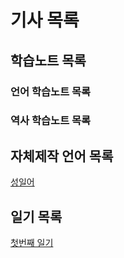 # 기사 목록
## 학습노트 목록
### 언어 학습노트 목록
### 역사 학습노트 목록
## 자체제작 언어 목록
[성일어](conlang/conlang_1.md)
## 일기 목록
[첫번째 일기](nitki/nitki_1.md)
